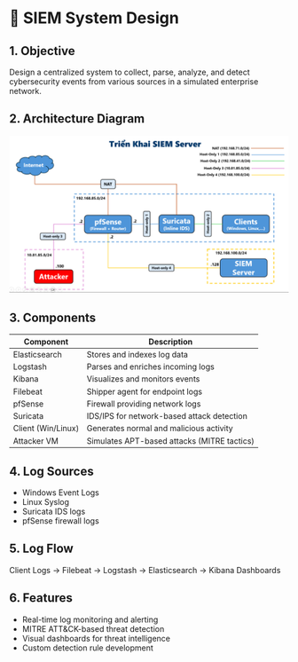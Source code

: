 # 📐 SIEM System Design

## 1. Objective

Design a centralized system to collect, parse, analyze, and detect cybersecurity events from various sources in a simulated enterprise network.

## 2. Architecture Diagram

![SIEM Architecture](architecture.png)

## 3. Components

| Component      | Description |
|----------------|-------------|
| Elasticsearch  | Stores and indexes log data |
| Logstash       | Parses and enriches incoming logs |
| Kibana         | Visualizes and monitors events |
| Filebeat       | Shipper agent for endpoint logs |
| pfSense        | Firewall providing network logs |
| Suricata       | IDS/IPS for network-based attack detection |
| Client (Win/Linux) | Generates normal and malicious activity |
| Attacker VM    | Simulates APT-based attacks (MITRE tactics) |

## 4. Log Sources

- Windows Event Logs
- Linux Syslog
- Suricata IDS logs
- pfSense firewall logs

## 5. Log Flow

Client Logs → Filebeat → Logstash → Elasticsearch → Kibana Dashboards


## 6. Features

- Real-time log monitoring and alerting
- MITRE ATT&CK-based threat detection
- Visual dashboards for threat intelligence
- Custom detection rule development

